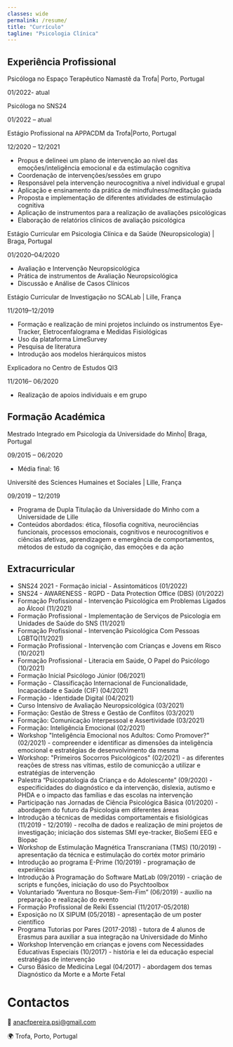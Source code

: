 ```yaml
---
classes: wide
permalink: /resume/
title: "Currículo"
tagline: "Psicologia Clínica"
---
```



## Experiência Profissional

Psicóloga no Espaço Terapêutico Namastê da Trofa| Porto, Portugal

01/2022- atual

Psicóloga no SNS24

01/2022 – atual

Estágio Profissional na APPACDM da Trofa|Porto, Portugal

12/2020 – 12/2021
-	Propus e delineei um plano de intervenção ao nível das emoções/inteligência emocional e da estimulação cognitiva
-	Coordenação de intervenções/sessões em grupo
-	Responsável pela intervenção neurocognitiva a nível individual e grupal
-	Aplicação e ensinamento da prática de mindfulness/meditação guiada
-	Proposta e implementação de diferentes atividades de estimulação cognitiva
-	Aplicação de instrumentos para a realização de avaliações psicológicas
-	Elaboração de relatórios clínicos de avaliação psicológica

Estágio Curricular em Psicologia Clínica e da Saúde (Neuropsicologia) | Braga, Portugal 

01/2020–04/2020
-	Avaliação e Intervenção Neuropsicológica
-	Prática de instrumentos de Avaliação Neuropsicológica
-	Discussão e Análise de Casos Clínicos

Estágio Curricular de Investigação no SCALab | Lille, França 

11/2019–12/2019
-	Formação e realização de mini projetos incluindo os instrumentos Eye-Tracker, Eletrocenfalograma e Medidas Fisiológicas
-	Uso da plataforma LimeSurvey
-	Pesquisa de literatura
-	Introdução aos modelos hierárquicos mistos

Explicadora no Centro de Estudos QI3

11/2016– 06/2020
-	Realização de apoios individuais e em grupo


## Formação Académica

Mestrado Integrado em Psicologia da Universidade do Minho| Braga, Portugal

09/2015 – 06/2020
-	Média final: 16

Université des Sciences Humaines et Sociales | Lille, França

09/2019 – 12/2019
-	Programa de Dupla Titulação da Universidade do Minho com a Universidade de Lille
-	Conteúdos abordados: ética, filosofia cognitiva, neurociências funcionais, processos emocionais, cognitivos e neurocognitivos e ciências afetivas, aprendizagem e emergência de comportamentos, métodos de estudo da cognição, das emoções e da ação


## Extracurricular

- SNS24 2021 - Formação inicial - Assintomáticos (01/2022)
- SNS24 - AWARENESS - RGPD - Data Protection Office (DBS) (01/2022)
- Formação Profissional - Intervenção Psicológica em Problemas Ligados ao Álcool (11/2021)
- Formação Profissional - Implementação de Serviços de Psicologia em Unidades de Saúde do SNS (11/2021)
- Formação Profissional - Intervenção Psicológica Com Pessoas LGBTQ(11/2021)
- Formação Profissional - Intervenção com Crianças e Jovens em Risco (10/2021)
- Formação Profissional - Literacia em Saúde, O Papel do Psicólogo (10/2021)
- Formação Inicial Psicólogo Júnior (06/2021)
- Formação - Classificação Internacional de Funcionalidade, Incapacidade e Saúde (CIF) (04/2021)
- Formação - Identidade Digital (04/2021)
- Curso Intensivo de Avaliação Neuropsicológica (03/2021)
- Formação: Gestão de Stress e Gestão de Conflitos (03/2021)
- Formação: Comunicação Interpessoal e Assertividade (03/2021)
- Formação: Inteligência Emocional (02/2021)
- Workshop "Inteligência Emocional nos Adultos: Como Promover?" (02/2021) - compreender e identificar as dimensões da inteligência emocional e estratégias de desenvolvimento da mesma
- Workshop: "Primeiros Socorros Psicológicos" (02/2021) - as diferentes reações de stress nas vítimas, estilo de comunicção a utilizar e estratégias de intervenção
- Palestra “Psicopatologia da Criança e do Adolescente” (09/2020) - especificidades do diagnóstico e da intervenção, dislexia, autismo e PHDA e o impacto das famílias e das escolas na intervenção
- Participação nas Jornadas de Ciência Psicológica Básica (01/2020) - abordagem do futuro da Psicologia em diferentes áreas
- Introdução a técnicas de medidas comportamentais e fisiológicas (11/2019 - 12/2019) - recolha de dados e realização de mini projetos de investigação; iniciação dos sistemas SMI eye-tracker, BioSemi EEG e Biopac
- Workshop de Estimulação Magnética Transcraniana (TMS) (10/2019) - apresentação da técnica e estimulação do cortéx motor primário 
- Introdução ao programa E-Prime (10/2019) - programação de experiências
- Introdução à Programação do Software MatLab (09/2019) - criação de scripts e funções, iniciação do uso do Psychtoolbox
- Voluntariado “Aventura no Bosque-Sem-Fim” (06/2019) - auxílio na preparação e realização do evento
- Formação Profissional de Reiki Essencial (11/2017-05/2018)
- Exposição no IX SIPUM (05/2018) - apresentação de um poster científico 
- Programa Tutorias por Pares (2017-2018) - tutora de 4 alunos de Erasmus para auxiliar a sua integração na Universidade do Minho
- Workshop Intervenção em crianças e jovens com Necessidades Educativas Especiais (10/2017) - história e lei da educação especial estratégias de intervenção
- Curso Básico de Medicina Legal (04/2017) - abordagem dos temas Diagnóstico da Morte e a Morte Fetal


# Contactos

📧 anacfpereira.psi@gmail.com

🌍 Trofa, Porto, Portugal
